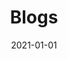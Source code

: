 ---
title: "Blogs"
date: 2021-01-01
summary: "Explore our Blog for concise insights and engaging stories that spark curiosity."
---